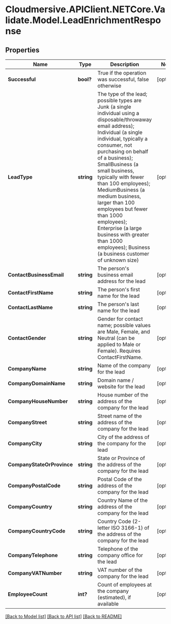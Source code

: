 # Cloudmersive.APIClient.NETCore.Validate.Model.LeadEnrichmentResponse
## Properties

Name | Type | Description | Notes
------------ | ------------- | ------------- | -------------
**Successful** | **bool?** | True if the operation was successful, false otherwise | [optional] 
**LeadType** | **string** | The type of the lead; possible types are Junk (a single individual using a disposable/throwaway email address); Individual (a single individual, typically a consumer, not purchasing on behalf of a business); SmallBusiness (a small business, typically with fewer than 100 employees); MediumBusiness (a medium business, larger than 100 employees but fewer than 1000 employees); Enterprise (a large business with greater than 1000 employees); Business (a business customer of unknown size) | [optional] 
**ContactBusinessEmail** | **string** | The person&#39;s business email address for the lead | [optional] 
**ContactFirstName** | **string** | The person&#39;s first name for the lead | [optional] 
**ContactLastName** | **string** | The person&#39;s last name for the lead | [optional] 
**ContactGender** | **string** | Gender for contact name; possible values are Male, Female, and Neutral (can be applied to Male or Female).  Requires ContactFirstName. | [optional] 
**CompanyName** | **string** | Name of the company for the lead | [optional] 
**CompanyDomainName** | **string** | Domain name / website for the lead | [optional] 
**CompanyHouseNumber** | **string** | House number of the address of the company for the lead | [optional] 
**CompanyStreet** | **string** | Street name of the address of the company for the lead | [optional] 
**CompanyCity** | **string** | City of the address of the company for the lead | [optional] 
**CompanyStateOrProvince** | **string** | State or Province of the address of the company for the lead | [optional] 
**CompanyPostalCode** | **string** | Postal Code of the address of the company for the lead | [optional] 
**CompanyCountry** | **string** | Country Name of the address of the company for the lead | [optional] 
**CompanyCountryCode** | **string** | Country Code (2-letter ISO 3166-1) of the address of the company for the lead | [optional] 
**CompanyTelephone** | **string** | Telephone of the company office for the lead | [optional] 
**CompanyVATNumber** | **string** | VAT number of the company for the lead | [optional] 
**EmployeeCount** | **int?** | Count of employees at the company (estimated), if available | [optional] 

[[Back to Model list]](../README.md#documentation-for-models) [[Back to API list]](../README.md#documentation-for-api-endpoints) [[Back to README]](../README.md)

